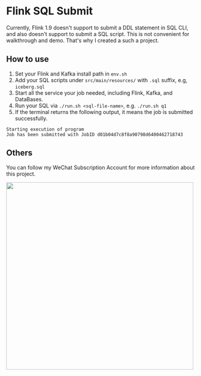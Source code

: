 # Flink SQL Submit

Currently, Flink 1.9 doesn't support to submit a DDL statement in SQL CLI, and also doesn't support to submit a SQL script.
This is not convenient for walkthrough and demo. That's why I created a such a project.

## How to use

1. Set your Flink and Kafka install path in `env.sh`
2. Add your SQL scripts under `src/main/resources/` with `.sql` suffix, e.g, `iceberg.sql`
3. Start all the service your job needed, including Flink, Kafka, and DataBases.
3. Run your SQL via `./run.sh <sql-file-name>`, e.g. `./run.sh q1`
4. If the terminal returns the following output, it means the job is submitted successfully.

```
Starting execution of program
Job has been submitted with JobID d01b04d7c8f8a90798d6400462718743
```

## Others

You can follow my WeChat Subscription Account for more information about this project.

<img src="https://img.alicdn.com/tfs/TB1.ajIlIbpK1RjSZFyXXX_qFXa-1004-541.png" width="500px" />

